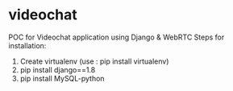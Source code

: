 # videochat
POC for Videochat application using Django &amp; WebRTC
Steps for installation:
 1. Create virtualenv (use : pip install virtualenv)
 2. pip install django==1.8
 3. pip install MySQL-python
